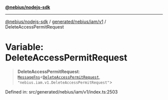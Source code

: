 [**@nebius/nodejs-sdk**](../../../../../README.md)

***

[@nebius/nodejs-sdk](../../../../../README.md) / [generated/nebius/iam/v1](../README.md) / DeleteAccessPermitRequest

# Variable: DeleteAccessPermitRequest

> **DeleteAccessPermitRequest**: [`MessageFns`](../../../../../runtime/protos/core/interfaces/MessageFns.md)\<[`DeleteAccessPermitRequest`](../interfaces/DeleteAccessPermitRequest.md), `"nebius.iam.v1.DeleteAccessPermitRequest"`\>

Defined in: src/generated/nebius/iam/v1/index.ts:2503
